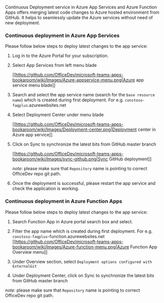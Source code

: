 Continuous Deployment service in Azure App Services and Azure Function Apps offers merging latest code changes to Azure hosted environment from GitHub. It helps to seamlessly update the Azure services without need of new deployment.

### Continuous deployment in Azure App Services

Please follow below steps to deploy latest changes to the app service:

1. Log in to the Azure Portal for your subscription.

1. Select App Services from left menu blade

    [[https://github.com/OfficeDev/microsoft-teams-apps-bookaroom/wiki/Images/Azure-appservice-menu.png|Azure app service menu blade]]

1. Search and select the app service name (search for the `base resource name`) which is created during first deployment. For e.g. `constoso-faqplus`.azurewebsites.net

1. Select Deployment Center under menu blade

    [[https://github.com/OfficeDev/microsoft-teams-apps-bookaroom/wiki/Images/Deployment-center.png|Deployment center in Azure app service]]

1. Click on Sync to synchronize the latest bits from GitHub master branch

    [[https://github.com/OfficeDev/microsoft-teams-apps-bookaroom/wiki/Images/sync-github.png|Sync GitHub deployment]]

    _note_: please make sure that `Repository` name is pointing to correct OfficeDev repo git path.

1. Once the deployment is successful, please restart the app service and check the application is working.  

### Continuous deployment in Azure Function Apps 

Please follow below steps to deploy latest changes to the app service:

1. Search Function App in Azure portal search box and select.

1. Filter the app name which is created during first deployment. For e.g. `constoso-faqplus`-function.azurewebsites.net
    [[https://github.com/OfficeDev/microsoft-teams-apps-bookaroom/wiki/Images/Azure-function-menu.png|Azure Function App Overview menu]]

1. Under Overview section, select `Deployment options configured with ExternalGit`

1. Under Deployment Center, click on Sync to synchronize the latest bits from GitHub master branch

_note_: please make sure that `Repository` name is pointing to correct OfficeDev repo git path.